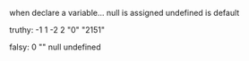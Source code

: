 when declare a variable...
null is assigned
undefined is default

truthy:
-1
1
-2
2
"0"
"2151"

falsy:
0
""
null
undefined
